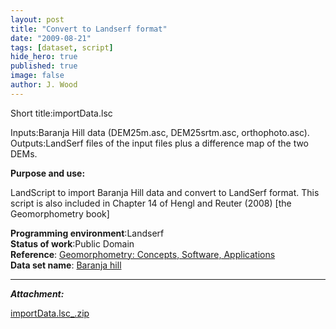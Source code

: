 ```yaml
---
layout: post
title: "Convert to Landserf format"
date: "2009-08-21"
tags: [dataset, script]
hide_hero: true
published: true
image: false
author: J. Wood
---
```


Short title:importData.lsc

Inputs:Baranja Hill data (DEM25m.asc, DEM25srtm.asc, orthophoto.asc).  
Outputs:LandSerf files of the input files plus a difference map of the two DEMs.

**Purpose and use:**

LandScript to import Baranja Hill data and convert to LandSerf format. This script is also included in Chapter 14 of Hengl and Reuter (2008) \[the Geomorphometry book\]

**Programming environment**:Landserf  
**Status of work**:Public Domain  
**Reference**:  [Geomorphometry: Concepts, Software, Applications](https://books.google.com.gi/books?id=u33ArNw4BacC&printsec=frontcover&source=gbs_book_other_versions_r&cad=4#v=onepage&q&f=false)  
**Data set name**:  [Baranja hill]({{site.baseurl}}/2020/06/30/baranja-hill)

* * *

**_Attachment:_**

[importData.lsc_.zip]({{site.baseurl}}/uploads/datasets/importData.lsc_.zip)







